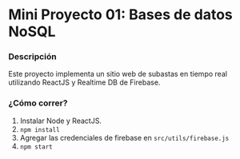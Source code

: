 # Mini Proyecto 01: Bases de datos NoSQL

### Descripción
Este proyecto implementa un sitio web de subastas en tiempo real utilizando
ReactJS y Realtime DB de Firebase.

### ¿Cómo correr?

1. Instalar Node y ReactJS.
2. ```npm install```
3. Agregar las credenciales de firebase en ```src/utils/firebase.js```
4. ```npm start```
